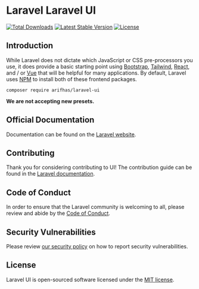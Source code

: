 # Laravel Laravel UI

<a href="https://packagist.org/packages/arifhas/ui"><img src="https://poser.pugx.org/arifhas/laravel-ui/d/total.svg" alt="Total Downloads"></a>
<a href="https://packagist.org/packages/arifhas/ui"><img src="https://poser.pugx.org/arifhas/laravel-ui/v/stable.svg" alt="Latest Stable Version"></a>
<a href="https://packagist.org/packages/arifhas/ui"><img src="https://poser.pugx.org/arifhas/laravel-ui/license.svg" alt="License"></a>

## Introduction

While Laravel does not dictate which JavaScript or CSS pre-processors you use, it does provide a basic starting point using [Bootstrap](https://getbootstrap.com/), [Tailwind](https://tailwindcss.com/), [React](https://reactjs.org/), and / or [Vue](https://vuejs.org/) that will be helpful for many applications. By default, Laravel uses [NPM](https://www.npmjs.org/) to install both of these frontend packages.

```
composer require arifhas/laravel-ui
```

**We are not accepting new presets.**

## Official Documentation

Documentation can be found on the [Laravel website](https://laravel.com/docs/frontend).

## Contributing

Thank you for considering contributing to UI! The contribution guide can be found in the [Laravel documentation](https://laravel.com/docs/contributions).

## Code of Conduct

In order to ensure that the Laravel community is welcoming to all, please review and abide by the [Code of Conduct](https://laravel.com/docs/contributions#code-of-conduct).

## Security Vulnerabilities

Please review [our security policy](https://github.com/laravel/ui/security/policy) on how to report security vulnerabilities.

## License

Laravel UI is open-sourced software licensed under the [MIT license](LICENSE.md).

